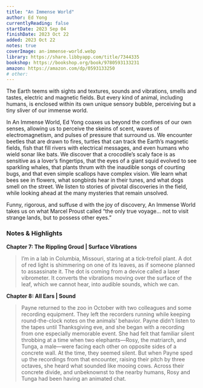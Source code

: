 ```yaml
---
title: "An Immense World"
author: Ed Yong
currentlyReading: false
startDate: 2023 Sep 04
finishDate: 2023 Oct 22
added: 2023 Oct 22
notes: true
coverImage: an-immense-world.webp
library: https://share.libbyapp.com/title/7344335
bookshop: https://bookshop.org/book/9780593133231
amazon: https://amazon.com/dp/0593133250
# other: 
---
```


The Earth teems with sights and textures, sounds and vibrations, smells and tastes, electric and magnetic fields. But every kind of animal, including humans, is enclosed within its own unique sensory bubble, perceiving but a tiny sliver of our immense world.  

In An Immense World, Ed Yong coaxes us beyond the confines of our own senses, allowing us to perceive the skeins of scent, waves of electromagnetism, and pulses of pressure that surround us. We encounter beetles that are drawn to fires, turtles that can track the Earth’s magnetic fields, fish that fill rivers with electrical messages, and even humans who wield sonar like bats. We discover that a crocodile’s scaly face is as sensitive as a lover’s fingertips, that the eyes of a giant squid evolved to see sparkling whales, that plants thrum with the inaudible songs of courting bugs, and that even simple scallops have complex vision. We learn what bees see in flowers, what songbirds hear in their tunes, and what dogs smell on the street. We listen to stories of pivotal discoveries in the field, while looking ahead at the many mysteries that remain unsolved.  

Funny, rigorous, and suffuse d with the joy of discovery, An Immense World takes us on what Marcel Proust called “the only true voyage… not to visit strange lands, but to possess other eyes.”  

### Notes & Highlights
**Chapter 7: The Rippling Groud | Surface Vibrations**
> I’m in a lab in Columbia, Missouri, staring at a tick-trefoil plant. A dot of red light is shimmering on one of its leaves, as if someone planned to assassinate it. The dot is coming from a device called a laser vibrometer. It converts the vibrations moving over the surface of the leaf, which we cannot hear, into audible sounds, which we can.  

**Chapter 8: All Ears | Sound**
> Payne returned to the zoo in October with two colleagues and some recording equipment. They left the recorders running while keeping round-the-clock notes on the animals’ behavior. Payne didn’t listen to the tapes until Thanksgiving eve, and she began with a recording from one especially memorable event. She had felt that familiar silent throbbing at a time when two elephants—Rosy, the matriarch, and Tunga, a male—were facing each other on opposite sides of a concrete wall. At the time, they seemed silent. But when Payne sped up the recordings from that encounter, raising their pitch by three octaves, she heard what sounded like mooing cows. Across their concrete divide, and unbeknownst to the nearby humans, Rosy and Tunga had been having an animated chat.  
